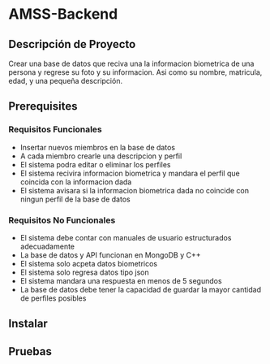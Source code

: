# AMSS-Backend
## Descripción de Proyecto
Crear una base de datos que reciva una la informacion biometrica de una persona y regrese su foto y su informacion. Asi como su nombre, matricula, edad, y una pequeña descripción.
## Prerequisites
### Requisitos Funcionales
- Insertar nuevos miembros en la base de datos
- A cada miembro crearle una descripcion y perfil
- El sistema podra editar o eliminar los perfiles 
- El sistema recivira informacion biometrica y mandara el perfil que coincida con la informacion dada
- El sistema avisara si la informacion biometrica dada no coincide con ningun perfil de la base de datos
### Requisitos No Funcionales
- El sistema debe contar con manuales de usuario estructurados adecuadamente
- La base de datos y API funcionan en MongoDB y C++
- El sistema solo acpeta datos biometricos
- El sistema solo regresa datos tipo json
- El sistema mandara una respuesta en menos de 5 segundos
- La base de datos debe tener la capacidad de guardar la mayor cantidad de perfiles posibles
## Instalar
## Pruebas
